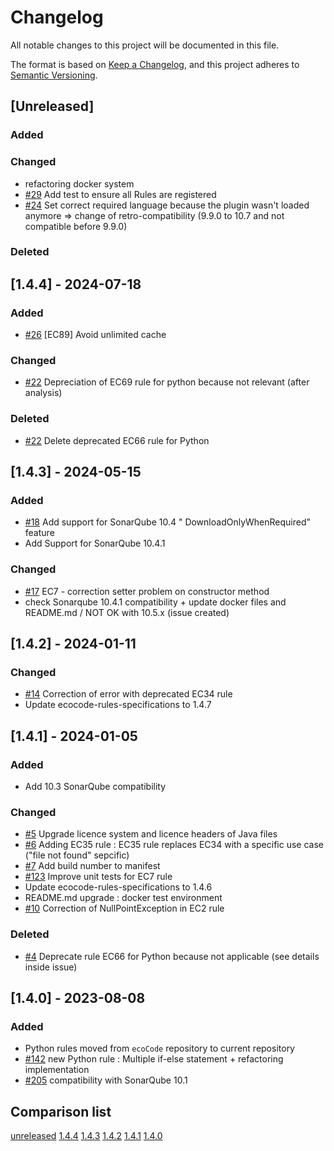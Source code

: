 # Changelog

All notable changes to this project will be documented in this file.

The format is based on [Keep a Changelog](https://keepachangelog.com/en/1.0.0/),
and this project adheres to [Semantic Versioning](https://semver.org/spec/v2.0.0.html).

## [Unreleased]

### Added

### Changed

- refactoring docker system
- [#29](https://github.com/green-code-initiative/ecoCode-python/issues/29) Add test to ensure all Rules are registered
- [#24](https://github.com/green-code-initiative/ecoCode-python/issues/24) Set correct required language because the plugin wasn't loaded anymore => change of retro-compatibility (9.9.0 to 10.7 and not compatible before 9.9.0)

### Deleted

## [1.4.4] - 2024-07-18

### Added

- [#26](https://github.com/green-code-initiative/ecoCode-python/issues/26) [EC89] Avoid unlimited cache

### Changed

- [#22](https://github.com/green-code-initiative/ecoCode-python/issues/22) Depreciation of EC69 rule for python because
  not relevant (after analysis)

### Deleted

- [#22](https://github.com/green-code-initiative/ecoCode-python/issues/22) Delete deprecated EC66 rule for Python

## [1.4.3] - 2024-05-15

### Added

- [#18](https://github.com/green-code-initiative/ecoCode-python/issues/18) Add support for SonarQube 10.4 "
  DownloadOnlyWhenRequired" feature
- Add Support for SonarQube 10.4.1

### Changed

- [#17](https://github.com/green-code-initiative/ecoCode-python/issues/17) EC7 - correction setter problem on
  constructor method
- check Sonarqube 10.4.1 compatibility + update docker files and README.md / NOT OK with 10.5.x (issue created)

## [1.4.2] - 2024-01-11

### Changed

- [#14](https://github.com/green-code-initiative/ecoCode-python/issues/14) Correction of error with deprecated EC34 rule
- Update ecocode-rules-specifications to 1.4.7

## [1.4.1] - 2024-01-05

### Added

- Add 10.3 SonarQube compatibility

### Changed

- [#5](https://github.com/green-code-initiative/ecoCode-python/pull/5) Upgrade licence system and licence headers of
  Java files
- [#6](https://github.com/green-code-initiative/ecoCode-python/pull/6) Adding EC35 rule : EC35 rule replaces EC34 with a
  specific use case ("file not found" sepcific)
- [#7](https://github.com/green-code-initiative/ecoCode-python/issues/7) Add build number to manifest
- [#123](https://github.com/green-code-initiative/ecoCode/issues/123) Improve unit tests for EC7 rule
- Update ecocode-rules-specifications to 1.4.6
- README.md upgrade : docker test environment
- [#10](https://github.com/green-code-initiative/ecoCode-python/issues/10) Correction of NullPointException in EC2 rule

### Deleted

- [#4](https://github.com/green-code-initiative/ecoCode-python/issues/4) Deprecate rule EC66 for Python because not
  applicable (see details inside issue)

## [1.4.0] - 2023-08-08

### Added

- Python rules moved from `ecoCode` repository to current repository
- [#142](https://github.com/green-code-initiative/ecoCode/issues/142) new Python rule : Multiple if-else statement +
  refactoring implementation
- [#205](https://github.com/green-code-initiative/ecoCode/issues/205) compatibility with SonarQube 10.1

## Comparison list

[unreleased](https://github.com/green-code-initiative/ecoCode-python/compare/1.4.4...HEAD)
[1.4.4](https://github.com/green-code-initiative/ecoCode-python/compare/1.4.3...1.4.4)
[1.4.3](https://github.com/green-code-initiative/ecoCode-python/compare/1.4.2...1.4.3)
[1.4.2](https://github.com/green-code-initiative/ecoCode-python/compare/1.4.1...1.4.2)
[1.4.1](https://github.com/green-code-initiative/ecoCode-python/compare/1.4.0...1.4.1)
[1.4.0](https://github.com/green-code-initiative/ecoCode-python/releases/tag/1.4.0)

